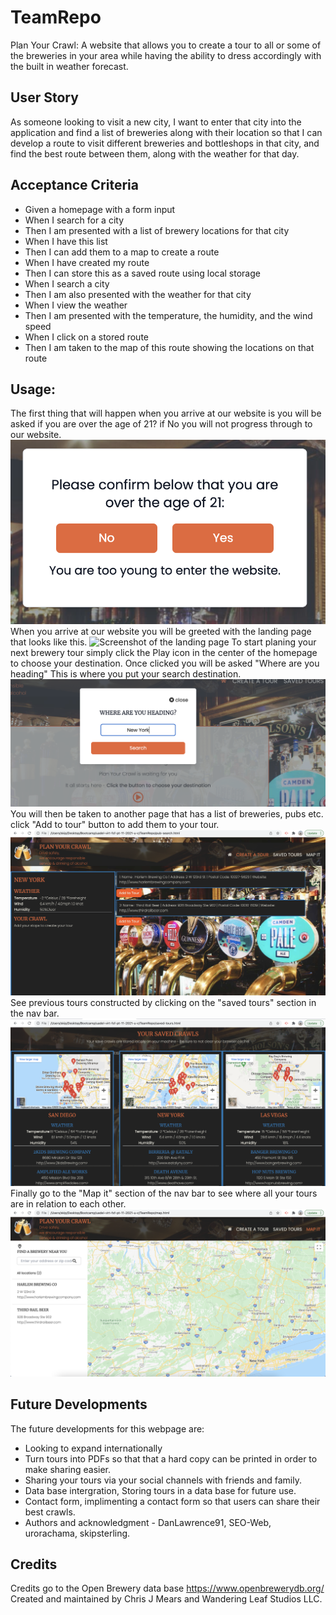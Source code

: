 # TeamRepo
Plan Your Crawl:
A website that allows you to create a tour to all or some of the breweries in your area while having the ability to dress accordingly with the built in weather forecast.

## User Story
As someone looking to visit a new city, I want to enter that city into the application and find a list of breweries along with their location so that I can develop a route to visit different breweries and bottleshops in that city, and find the best route between them, along with the weather for that day.

## Acceptance Criteria

- Given a homepage with a form input
- When I search for a city
- Then I am presented with a list of brewery locations for that city
- When I have this list
- Then I can add them to a map to create a route
- When I have created my route
- Then I can store this as a saved route using local storage
- When I search a city
- Then I am also presented with the weather for that city
- When I view the weather
- Then I am presented with the temperature, the humidity, and the wind speed
- When I click on a stored route
- Then I am taken to the map of this route showing the locations on that route

## Usage:
The first thing that will happen when you arrive at our website is you will be asked if you are over the age of 21? if No you will not progress through to our website.
<img src="./assets/images/no.png" alt="Screenshot of result of saying no.">
When you arrive at our website you will be greeted with the landing page that looks like this. 
<img src="./assets/images/landing.png" alt="Screenshot of the landing page">
To start planing your next brewery tour simply click the Play icon in the center of the homepage to choose your destination. Once clicked you will be asked "Where are you heading" This is where you put your search destination.
<img src="./assets/images/search.png" alt="Screenshot of the search section">
You will then be taken to another page that has a list of breweries, pubs etc. click "Add to tour" button to add them to your tour.
<img src="./assets/images/createtour.png" alt="Screenshot of the page.">
See previous tours constructed by clicking on the "saved tours" section in the nav bar.
<img src="./assets/images/savedtours.png" alt="Screenshot of saved tours setion">
Finally go to the "Map it" section of the nav bar to see where all your tours are in relation to each other. 
<img src="./assets/images/mapit.png" alt="Screenshot of the page.">

## Future Developments
The future developments for this webpage are:
- Looking to expand internationally 
- Turn tours into PDFs so that that a hard copy can be printed in order to make sharing easier.
- Sharing your tours via your social channels with friends and family.
- Data base intergration, Storing tours in a data base for future use.
- Contact form, implimenting a contact form so that users can share their best crawls.
- Authors and acknowledgment - DanLawrence91, SEO-Web, urorachama, skipsterling.


## Credits
Credits go to the Open Brewery data base https://www.openbrewerydb.org/
Created and maintained by Chris J Mears and Wandering Leaf Studios LLC.
